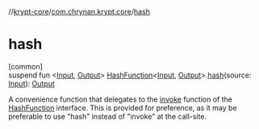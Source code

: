 //[krypt-core](../../index.md)/[com.chrynan.krypt.core](index.md)/[hash](hash.md)

# hash

[common]\
suspend fun &lt;[Input](hash.md), [Output](hash.md)&gt; [HashFunction](-hash-function/index.md)&lt;[Input](hash.md), [Output](hash.md)&gt;.[hash](hash.md)(source: [Input](hash.md)): [Output](hash.md)

A convenience function that delegates to the [invoke](invoke.md) function of the [HashFunction](-hash-function/index.md) interface. This is provided for preference, as it may be preferable to use &quot;hash&quot; instead of &quot;invoke&quot; at the call-site.

